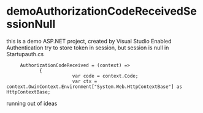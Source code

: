 # demoAuthorizationCodeReceivedSessionNull

this is a demo ASP.NET  project, created by Visual Studio
Enabled Authentication
try to store token in session, but session is null in Startupauth.cs 

         AuthorizationCodeReceived = (context) =>
                {
                            var code = context.Code;
                            var ctx = context.OwinContext.Environment["System.Web.HttpContextBase"] as HttpContextBase;
                            
                            
  running out of ideas
                          
